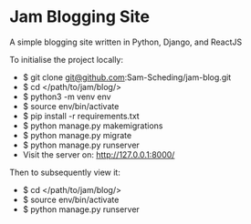 # Jam Blogging Site

A simple blogging site written in Python, Django, and ReactJS

To initialise the project locally:

- $ git clone git@github.com:Sam-Scheding/jam-blog.git
- $ cd </path/to/jam/blog/>
- $ python3 -m venv env
- $ source env/bin/activate
- $ pip install -r requirements.txt
- $ python manage.py makemigrations
- $ python manage.py migrate
- $ python manage.py runserver
- Visit the server on: http://127.0.0.1:8000/

Then to subsequently view it:

- $ cd </path/to/jam/blog/>
- $ source env/bin/activate
- $ python manage.py runserver
